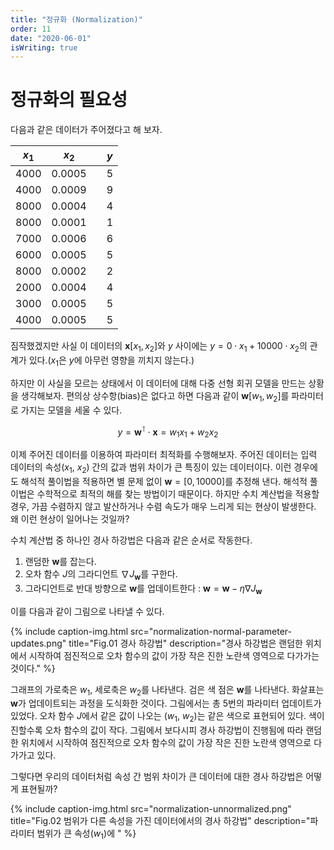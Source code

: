 ```yaml
---
title: "정규화 (Normalization)"
order: 11
date: "2020-06-01"
isWriting: true
---
```


# 정규화의 필요성

다음과 같은 데이터가 주어졌다고 해 보자.

| $x_1$ | $x_2$  |       |  $y$  |
| :---: | :----: | :---: | :---: |
| 4000  | 0.0005 |       |   5   |
| 4000  | 0.0009 |       |   9   |
| 8000  | 0.0004 |       |   4   |
| 8000  | 0.0001 |       |   1   |
| 7000  | 0.0006 |       |   6   |
| 6000  | 0.0005 |       |   5   |
| 8000  | 0.0002 |       |   2   |
| 2000  | 0.0004 |       |   4   |
| 3000  | 0.0005 |       |   5   |
| 4000  | 0.0005 |       |   5   |

짐작했겠지만 사실 이 데이터의 $\boldsymbol{x}[x_1, x_2]$와 $y$ 사이에는 $y = 0 \cdot x_1 + 10000 \cdot x_2$의 관계가 있다.($x_1$은 $y$에 아무런 영향을 끼치지 않는다.)

하지만 이 사실을 모르는 상태에서 이 데이터에 대해 다중 선형 회귀 모델을 만드는 상황을 생각해보자. 편의상 상수항(bias)은 없다고 하면 다음과 같이 $\boldsymbol{w} [w_1, w_2]$를 파라미터로 가지는 모델을 세울 수 있다.

<div class="mathjax-wrapper" markdown="block">

$$y = \boldsymbol{w}^\intercal \cdot \boldsymbol{x} = w_1 x_1 + w_2 x_2 $$

</div>

이제 주어진 데이터를 이용하여 파라미터 최적화를 수행해보자. 주어진 데이터는 입력 데이터의 속성($x_1$, $x_2$) 간의 값과 범위 차이가 큰 특징이 있는 데이터이다. 이런 경우에도 해석적 풀이법을 적용하면 별 문제 없이 $\boldsymbol{w} = [0, 10000]$를 추정해 낸다. 해석적 풀이법은 수학적으로 최적의 해를 찾는 방법이기 때문이다. 하지만 수치 계산법을 적용할 경우, 가끔 수렴하지 않고 발산하거나 수렴 속도가 매우 느리게 되는 현상이 발생한다. 왜 이런 현상이 일어나는 것일까?

수치 계산법 중 하나인 경사 하강법은 다음과 같은 순서로 작동한다.

1. 랜덤한 $\boldsymbol{w}$를 잡는다.
2. 오차 함수 $J$의 그라디언트 $\nabla J_\boldsymbol{w}$를 구한다.
3. 그라디언트로 반대 방향으로 $\boldsymbol{w}$를 업데이트한다 : $\boldsymbol{w} = \boldsymbol{w} - \eta \nabla J_\boldsymbol{w}$

이를 다음과 같이 그림으로 나타낼 수 있다.

{% include caption-img.html src="normalization-normal-parameter-updates.png" title="Fig.01 경사 하강법" description="경사 하강법은 랜덤한 위치에서 시작하여 점진적으로 오차 함수의 값이 가장 작은 진한 노란색 영역으로 다가가는 것이다." %}

그래프의 가로축은 $w_1$, 세로축은 $w_2$를 나타낸다. 검은 색 점은 $\boldsymbol{w}$를 나타낸다. 화살표는 $\boldsymbol{w}$가 업데이트되는 과정을 도식화한 것이다. 그림에서는 총 5번의 파라미터 업데이트가 있었다. 오차 함수 $J$에서 같은 값이 나오는 ($w_1$, $w_2$)는 같은 색으로 표현되어 있다. 색이 진할수록 오차 함수의 값이 작다. 그림에서 보다시피 경사 하강법이 진행됨에 따라 랜덤한 위치에서 시작하여 점진적으로 오차 함수의 값이 가장 작은 진한 노란색 영역으로 다가가고 있다.

그렇다면 우리의 데이터처럼 속성 간 범위 차이가 큰 데이터에 대한 경사 하강법은 어떻게 표현될까?

{% include caption-img.html src="normalization-unnormalized.png" title="Fig.02 범위가 다른 속성을 가진 데이터에서의 경사 하강법" description="파라미터 범위가 큰 속성($w_1$)에 " %}